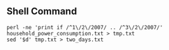 ## Shell Command
    perl -ne 'print if /^1\/2\/2007/ .. /^3\/2\/2007/' household_power_consumption.txt > tmp.txt
    sed '$d' tmp.txt > two_days.txt
